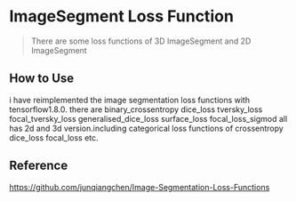 # ImageSegment Loss Function
> There are some loss functions of 3D ImageSegment and 2D ImageSegment

## How to Use
i have reimplemented the image segmentation loss functions with tensorflow1.8.0.
there are binary_crossentropy
dice_loss
tversky_loss
focal_tversky_loss
generalised_dice_loss
surface_loss
focal_loss_sigmod all has 2d and 3d version.including categorical loss functions of crossentropy
dice_loss
focal_loss etc.

## Reference
https://github.com/junqiangchen/Image-Segmentation-Loss-Functions
